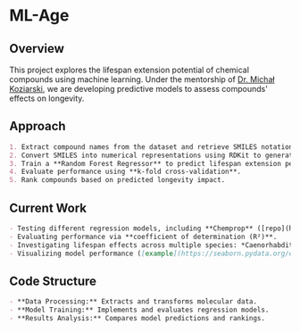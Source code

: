 # ML-Age 

## Overview
This project explores the lifespan extension potential of chemical compounds using machine learning. Under the mentorship of [Dr. Michał Koziarski](https://koziarskilab.com/), we are developing predictive models to assess compounds' effects on longevity.

## Approach
```markdown
1. Extract compound names from the dataset and retrieve SMILES notations via PubChem.
2. Convert SMILES into numerical representations using RDKit to generate Extended-Connectivity Fingerprints (ECFPs).
3. Train a **Random Forest Regressor** to predict lifespan extension percentages.
4. Evaluate performance using **k-fold cross-validation**.
5. Rank compounds based on predicted longevity impact.
```

## Current Work
```markdown
- Testing different regression models, including **Chemprop** ([repo](https://github.com/chemprop/chemprop)) and **Molformer** ([repo](https://github.com/IBM/molformer)).
- Evaluating performance via **coefficient of determination (R²)**.
- Investigating lifespan effects across multiple species: *Caenorhabditis elegans, Drosophila melanogaster, Mus musculus*.
- Visualizing model performance ([example](https://seaborn.pydata.org/examples/grouped_boxplot.html)).
```

## Code Structure
```markdown
- **Data Processing:** Extracts and transforms molecular data.
- **Model Training:** Implements and evaluates regression models.
- **Results Analysis:** Compares model predictions and rankings.
```
